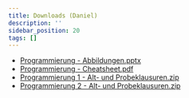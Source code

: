 ```yaml
---
title: Downloads (Daniel)
description: ''
sidebar_position: 20
tags: []
---
```


- [Programmierung - Abbildungen.pptx](https://github.com/jappuccini/java-docs/files/11428579/Programmierung.-.Abbildungen.pptx)
- [Programmierung - Cheatsheet.pdf](https://github.com/jappuccini/java-docs/files/11428580/Programmierung.-.Cheatsheet.pdf)
- [Programmierung 1 - Alt- und Probeklausuren.zip](https://github.com/appenmaier/programming/files/10235160/Programmierung.1.-.Alt-.und.Probeklausuren.zip)
- [Programmierung 2 - Alt- und Probeklausuren.zip](https://github.com/jappuccini/java-docs/files/11428599/Programmierung.2.-.Alt-.und.Probeklausuren.zip)
